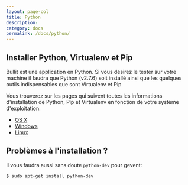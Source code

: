 ```yaml
---
layout: page-col
title: Python
description: 
category: docs
permalink: /docs/python/
---
```


## Installer Python, Virtualenv et Pip

Bullit est une application en Python. Si vous désirez le tester sur votre machine il faudra que Python (v2.7.6) soit installé ainsi que les quelques outils indispensables que sont Virtualenv et Pip

Vous trouverez sur les pages qui suivent toutes les informations d'installation de Python, Pip et Virtualenv en fonction de votre système d'exploitation:

- [OS X](http://docs.python-guide.org/en/latest/starting/install/osx/)
- [Windows](http://docs.python-guide.org/en/latest/starting/install/win/)
- [Linux](http://docs.python-guide.org/en/latest/starting/install/linux/)


## Problèmes à l'installation ?

Il vous faudra aussi sans doute `python-dev` pour gevent:
```
$ sudo apt-get install python-dev
```
